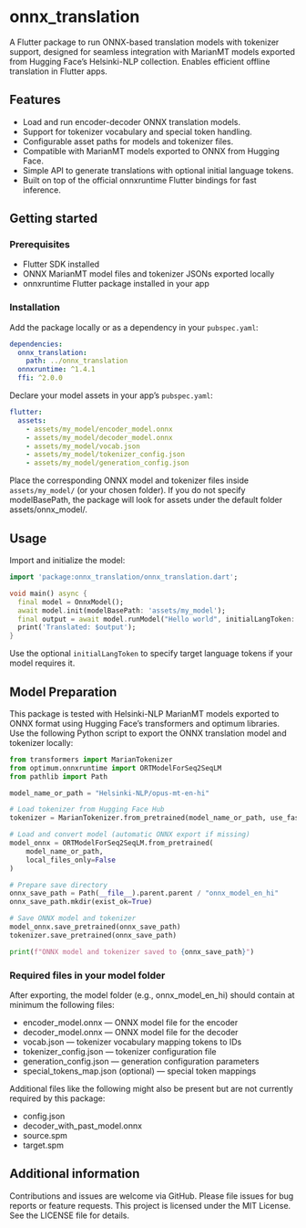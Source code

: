 # onnx_translation

A Flutter package to run ONNX-based translation models with tokenizer support, designed for seamless integration with MarianMT models exported from Hugging Face’s Helsinki-NLP collection. Enables efficient offline translation in Flutter apps.

## Features

- Load and run encoder-decoder ONNX translation models.
- Support for tokenizer vocabulary and special token handling.
- Configurable asset paths for models and tokenizer files.
- Compatible with MarianMT models exported to ONNX from Hugging Face.
- Simple API to generate translations with optional initial language tokens.
- Built on top of the official onnxruntime Flutter bindings for fast inference.

## Getting started

### Prerequisites

- Flutter SDK installed
- ONNX MarianMT model files and tokenizer JSONs exported locally
- onnxruntime Flutter package installed in your app

### Installation

Add the package locally or as a dependency in your `pubspec.yaml`:

```yaml
dependencies:
  onnx_translation:
    path: ../onnx_translation
  onnxruntime: ^1.4.1
  ffi: ^2.0.0
```

Declare your model assets in your app’s `pubspec.yaml`:

```yaml
flutter:
  assets:
    - assets/my_model/encoder_model.onnx
    - assets/my_model/decoder_model.onnx
    - assets/my_model/vocab.json
    - assets/my_model/tokenizer_config.json
    - assets/my_model/generation_config.json
```

Place the corresponding ONNX model and tokenizer files inside `assets/my_model/` (or your chosen folder).
If you do not specify modelBasePath, the package will look for assets under the default folder assets/onnx_model/.

## Usage

Import and initialize the model:

```dart
import 'package:onnx_translation/onnx_translation.dart';

void main() async {
  final model = OnnxModel();
  await model.init(modelBasePath: 'assets/my_model');
  final output = await model.runModel("Hello world", initialLangToken: '>>ara<<');
  print('Translated: $output');
}
```

Use the optional `initialLangToken` to specify target language tokens if your model requires it.

## Model Preparation

This package is tested with Helsinki-NLP MarianMT models exported to ONNX format using Hugging Face’s transformers and optimum libraries.
Use the following Python script to export the ONNX translation model and tokenizer locally:

```python
from transformers import MarianTokenizer
from optimum.onnxruntime import ORTModelForSeq2SeqLM
from pathlib import Path

model_name_or_path = "Helsinki-NLP/opus-mt-en-hi"

# Load tokenizer from Hugging Face Hub
tokenizer = MarianTokenizer.from_pretrained(model_name_or_path, use_fast=False)

# Load and convert model (automatic ONNX export if missing)
model_onnx = ORTModelForSeq2SeqLM.from_pretrained(
    model_name_or_path,
    local_files_only=False
)

# Prepare save directory
onnx_save_path = Path(__file__).parent.parent / "onnx_model_en_hi"
onnx_save_path.mkdir(exist_ok=True)

# Save ONNX model and tokenizer
model_onnx.save_pretrained(onnx_save_path)
tokenizer.save_pretrained(onnx_save_path)

print(f"ONNX model and tokenizer saved to {onnx_save_path}")
```

### Required files in your model folder

After exporting, the model folder (e.g., onnx_model_en_hi) should contain at minimum the following files:
- encoder_model.onnx — ONNX model file for the encoder
- decoder_model.onnx — ONNX model file for the decoder
- vocab.json — tokenizer vocabulary mapping tokens to IDs
- tokenizer_config.json — tokenizer configuration file
- generation_config.json — generation configuration parameters
- special_tokens_map.json (optional) — special token mappings

Additional files like the following might also be present but are not currently required by this package:
- config.json
- decoder_with_past_model.onnx
- source.spm
- target.spm

## Additional information

Contributions and issues are welcome via GitHub.
Please file issues for bug reports or feature requests.
This project is licensed under the MIT License. See the LICENSE file for details.
